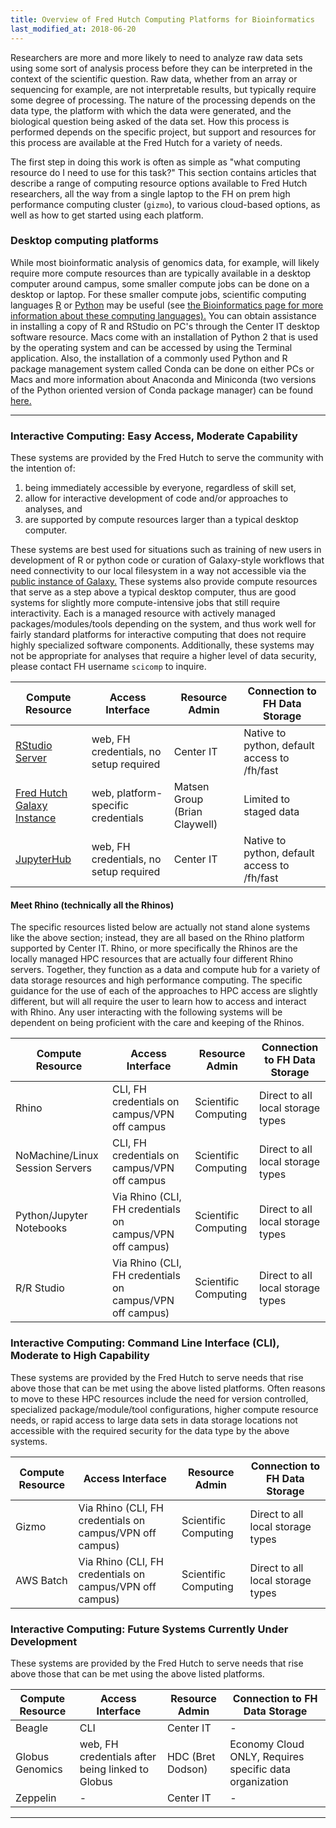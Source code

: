 ```yaml
---
title: Overview of Fred Hutch Computing Platforms for Bioinformatics
last_modified_at: 2018-06-20
---
```

Researchers are more and more likely to need to analyze raw data sets using some sort of analysis process before they can be interpreted in the context of the scientific question. Raw data, whether from an array or sequencing for example, are not interpretable results, but typically require some degree of processing. The nature of the processing depends on the data type, the platform with which the data were generated, and the biological question being asked of the data set.  How this process is performed depends on the specific project, but support and resources for this process are available at the Fred Hutch for a variety of needs.

The first step in doing this work is often as simple as "what computing resource do I need to use for this task?"  This section contains articles that describe a range of computing resource options available to Fred Hutch researchers, all the way from a single laptop to the FH on prem high performance computing cluster (`gizmo`), to various cloud-based options, as well as how to get started using each platform.  

### Desktop computing platforms
While most bioinformatic analysis of genomics data, for example, will likely require more compute resources than are typically available in a desktop computer around campus, some smaller compute jobs can be done on a desktop or laptop.  For these smaller compute jobs, scientific computing languages [R](https://www.r-project.org) or [Python](https://www.python.org) may be useful (see [the Bioinformatics page for more information about these computing languages).](https://fredhutch.github.io/wiki/bioinformatics/inf_index/) You can obtain assistance in installing a copy of R and RStudio on PC's through the Center IT desktop software resource.  Macs come with an installation of Python 2 that is used by the operating system and can be accessed by using the Terminal application.  Also, the installation of a commonly used Python and R package management system called Conda can be done on either PCs or Macs and more information about Anaconda and Miniconda (two versions of the Python oriented version of Conda package manager) can be found [here.](https://conda.io/docs/glossary.html#anaconda)

---
### Interactive Computing:  Easy Access, Moderate Capability
These systems are provided by the Fred Hutch to serve the community with the intention of:
1. being immediately accessible by everyone, regardless of skill set,
2. allow for interactive development of code and/or approaches to analyses, and
3. are supported by compute resources larger than a typical desktop computer.

 These systems are best used for situations such as training of new users in development of R or python code or curation of Galaxy-style workflows that need connectivity to our local filesystem in a way not accessible via the [public instance of Galaxy.](https://usegalaxy.org/)  These systems also provide compute resources that serve as a step above a typical desktop computer, thus are good systems for slightly more compute-intensive jobs that still require interactivity.  Each is a managed resource with actively managed packages/modules/tools depending on the system, and thus work well for fairly standard platforms for interactive computing that does not require highly specialized software components.  Additionally, these systems may not be appropriate for analyses that require a higher level of data security, please contact FH username `scicomp` to inquire.


Compute Resource | Access Interface | Resource Admin | Connection to FH Data Storage 
--- | --- | --- | --- 
[RStudio Server](http://rstudio.fhcrc.org) | web, FH credentials, no setup required | Center IT | Native to python, default access to /fh/fast 
[Fred Hutch Galaxy Instance](http://galaxy.fredhutch.org/)| web, platform-specific credentials | Matsen Group (Brian Claywell) | Limited to staged data 
[JupyterHub](https://jupyterhub.fhcrc.org/) | web, FH credentials, no setup required | Center IT | Native to python, default access to /fh/fast 

#### Meet Rhino (technically all the Rhinos)
The specific resources listed below are actually not stand alone systems like the above section; instead, they are all based on the Rhino platform supported by Center IT.  Rhino, or more specifically the Rhinos are the locally managed HPC resources that are actually four different Rhino servers. Together, they function as a data and compute hub for a variety of data storage resources and high performance computing.  The specific guidance for the use of each of the approaches to HPC access are slightly different, but will all require the user to learn how to access and interact with Rhino.  Any user interacting with the following systems will be dependent on being proficient with the care and keeping of the Rhinos.

Compute Resource | Access Interface | Resource Admin | Connection to FH Data Storage 
--- | --- | --- | --- 
Rhino | CLI, FH credentials on campus/VPN off campus | Scientific Computing | Direct to all local storage types 
NoMachine/Linux Session Servers | CLI, FH credentials on campus/VPN off campus | Scientific Computing | Direct to all local storage types 
Python/Jupyter Notebooks | Via Rhino (CLI, FH credentials on campus/VPN off campus) | Scientific Computing | Direct to all local storage types 
R/R Studio | Via Rhino (CLI, FH credentials on campus/VPN off campus) | Scientific Computing | Direct to all local storage types 


### Interactive Computing: Command Line Interface (CLI), Moderate to High Capability
These systems are provided by the Fred Hutch to serve needs that rise above those that can be met using the above listed platforms.  Often reasons to move to these HPC resources include the need for version controlled, specialized package/module/tool configurations, higher compute resource needs, or rapid access to large data sets in data storage locations not accessible with the required security for the data type by the above systems.  

Compute Resource | Access Interface | Resource Admin | Connection to FH Data Storage 
--- | --- | --- | --- 
Gizmo | Via Rhino (CLI, FH credentials on campus/VPN off campus) | Scientific Computing | Direct to all local storage types 
AWS Batch | Via Rhino (CLI, FH credentials on campus/VPN off campus) | Scientific Computing |Direct to all local storage types 

### Interactive Computing: Future Systems Currently Under Development
These systems are provided by the Fred Hutch to serve needs that rise above those that can be met using the above listed platforms.

Compute Resource | Access Interface | Resource Admin | Connection to FH Data Storage
--- | --- | --- | --- 
Beagle | CLI | Center IT | - 
Globus Genomics | web, FH credentials after being linked to Globus | HDC (Bret Dodson) | Economy Cloud ONLY, Requires specific data organization 
Zeppelin | - | Center IT | - 

---
